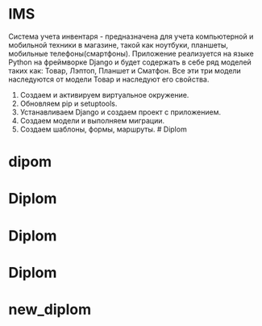 # IMS

Система учета инвентаря - предназначена для учета компьютерной и мобильной техники в магазине, такой как ноутбуки, планшеты, мобильные телефоны(смартфоны). Приложение реализуется на языке Python на фреймворке Django и будет содержать в себе ряд моделей таких как: Товар, Лэптоп, Планшет и Сматфон. Все эти три модели наследуются от модели Товар и наследуют его свойства. 

1. Создаем и активируем виртуальное окружение.
2. Обновляем pip и setuptools.
3. Устанавливаем Django и создаем проект с приложением. 
4. Создаем модели и выполняем миграции. 
5. Создаем шаблоны, формы, маршруты. # Diplom
# dipom
# Diplom
# Diplom
# Diplom
# new_diplom

